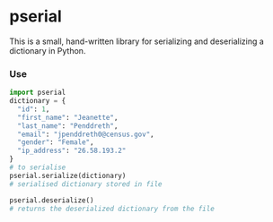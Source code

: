 # pserial

This is a small, hand-written library for serializing and deserializing a dictionary in Python.

### Use

```python
import pserial
dictionary = {
  "id": 1,
  "first_name": "Jeanette",
  "last_name": "Penddreth",
  "email": "jpenddreth0@census.gov",
  "gender": "Female",
  "ip_address": "26.58.193.2"
}
# to serialise
pserial.serialize(dictionary)
# serialised dictionary stored in file

pserial.deserialize()
# returns the deserialized dictionary from the file
```